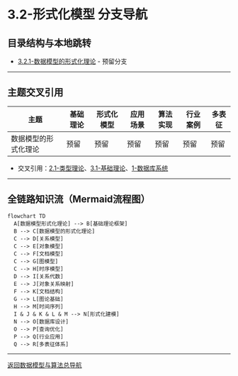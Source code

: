 # 3.2-形式化模型 分支导航

## 目录结构与本地跳转

- [3.2.1-数据模型的形式化理论](3.2.1-数据模型的形式化理论.md) - 预留分支

---

## 主题交叉引用

| 主题      | 基础理论 | 形式化模型 | 应用场景 | 算法实现 | 行业案例 | 多表征 |
|-----------|----------|------------|----------|----------|----------|--------|
| 数据模型的形式化理论| 预留 | 预留       | 预留     | 预留     | 预留     | 预留   |

- 交叉引用：[2.1-类型理论](../../../2-形式科学理论/2.1-类型理论/README.md)、[3.1-基础理论](../3.1-基础理论/README.md)、[1-数据库系统](../../../1-数据库系统/README.md)

---

## 全链路知识流（Mermaid流程图）

```mermaid
flowchart TD
  A[数据模型形式化理论] --> B[基础理论框架]
  B --> C[数据模型的形式化理论]
  C --> D[关系模型]
  C --> E[对象模型]
  C --> F[文档模型]
  C --> G[图模型]
  C --> H[时序模型]
  D --> I[关系代数]
  E --> J[对象关系映射]
  F --> K[文档结构]
  G --> L[图论基础]
  H --> M[时间序列]
  I & J & K & L & M --> N[形式化建模]
  N --> O[数据库设计]
  O --> P[查询优化]
  P --> Q[行业应用]
  Q --> R[多表征体系]
```

---

[返回数据模型与算法总导航](../README.md)
